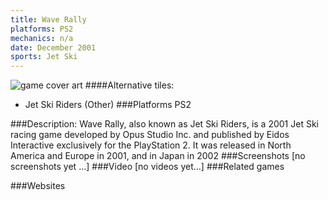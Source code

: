```yaml
---
title: Wave Rally
platforms: PS2
mechanics: n/a
date: December 2001
sports: Jet Ski
---
```

![game cover art](//images.igdb.com/igdb/image/upload/t_cover_big/pxgzp1qoswewoskj3skz.jpg "Logo Title Text 1")
####Alternative tiles:
* Jet Ski Riders (Other)
###Platforms
PS2

###Description:
Wave Rally, also known as Jet Ski Riders, is a 2001 Jet Ski racing game developed by Opus Studio Inc. and published by Eidos Interactive exclusively for the PlayStation 2. It was released in North America and Europe in 2001, and in Japan in 2002
###Screenshots
[no screenshots yet ...]
###Video
[no videos yet...]
###Related games

###Websites

